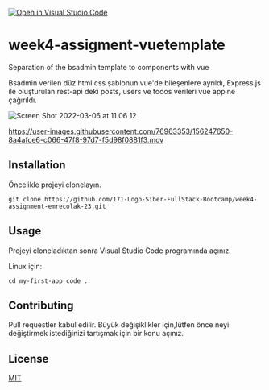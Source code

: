 [![Open in Visual Studio Code](https://classroom.github.com/assets/open-in-vscode-f059dc9a6f8d3a56e377f745f24479a46679e63a5d9fe6f495e02850cd0d8118.svg)](https://classroom.github.com/online_ide?assignment_repo_id=7186390&assignment_repo_type=AssignmentRepo)
# week4-assigment-vuetemplate
Separation of the bsadmin template to components with vue

Bsadmin verilen düz html css şablonun vue'de bileşenlere ayrıldı, Express.js ile oluşturulan rest-api deki posts, users ve todos verileri vue appine çağırıldı.

![Screen Shot 2022-03-06 at 11 06 12](https://user-images.githubusercontent.com/76963353/156914819-88d216c7-fcf0-47e7-8338-4135d52d97f7.png)

                                
https://user-images.githubusercontent.com/76963353/156247650-8a4afce6-c066-47f8-97d7-f5d98f0881f3.mov


## Installation

Öncelikle projeyi clonelayın. 

`git clone https://github.com/171-Logo-Siber-FullStack-Bootcamp/week4-assignment-emrecolak-23.git`

## Usage

Projeyi cloneladıktan sonra Visual Studio Code programında açınız.

Linux için:

`cd my-first-app
code .`

## Contributing

Pull requestler kabul edilir. Büyük değişiklikler için,lütfen önce neyi değiştirmek istediğinizi tartışmak için bir konu açınız.

## License

[MIT](https://choosealicense.com/licenses/mit/)
